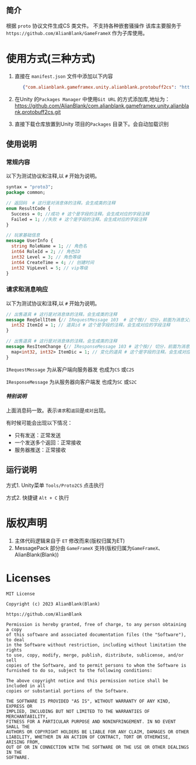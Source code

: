 ## 简介

根据 `proto` 协议文件生成CS 类文件。 不支持各种嵌套骚操作
该库主要服务于 `https://github.com/AlianBlank/GameFrameX` 作为子库使用。

# 使用方式(三种方式)

1. 直接在 `manifest.json` 文件中添加以下内容
   ```json
      {"com.alianblank.gameframex.unity.alianblank.protobuff2cs": "https://github.com/AlianBlank/com.alianblank.gameframex.unity.alianblank.protobuff2cs.git"}
    ```

2. 在Unity 的`Packages Manager` 中使用`Git URL` 的方式添加库,地址为：https://github.com/AlianBlank/com.alianblank.gameframex.unity.alianblank.protobuff2cs.git

3. 直接下载仓库放置到Unity 项目的`Packages` 目录下。会自动加载识别

## 使用说明

### 常规内容

以下为测试协议和注释,以 `#` 开始为说明。

```protobuf
syntax = "proto3";
package common;

// 返回码  # 这行是对消息体的注释。会生成类的注释
enum ResultCode {
  Success = 0; //成功 # 这个是字段的注释。会生成对应的字段注释
  Failed = 1; //失败 # 这个是字段的注释。会生成对应的字段注释
}

// 玩家基础信息
message UserInfo {
  string RoleName = 1; // 角色名
  int64 RoleId = 2; // 角色ID
  int32 Level = 3; // 角色等级
  int64 CreateTime = 4; // 创建时间
  int32 VipLevel = 5; // vip等级
}
```

### 请求和消息响应

以下为测试协议和注释,以 `#` 开始为说明。

```protobuf
// 出售道具 # 这行是对消息体的注释。会生成类的注释
message ReqSellItem {// IRequestMessage 103  # 这个按// 切分，前面为消息父类, 后面为消息码，自己掌握消息码分类
  int32 ItemId = 1; // 道具id # 这个是字段的注释。会生成对应的字段注释
}

// 出售道具 # 这行是对消息体的注释。会生成类的注释
message ResItemChange {// IResponseMessage 103 # 这个按// 切分，前面为消息父类, 后面为消息码，自己掌握消息码分类
  map<int32, int32> ItemDic = 1; // 变化的道具 # 这个是字段的注释。会生成对应的字段注释
}
```

`IRequestMessage` 为从客户端向服务器发 也成为`CS` 或`C2S`

`IResponseMessage` 为从服务器向客户端发 也成为`SC` 或`S2C`

#### *特别说明*

上面消息码一致。表示`请求`和`返回`是`成对`出现。

有时候可能会出现以下情况：

- 只有发送：正常发送
- 一个发送多个返回：正常接收
- 服务器推送：正常接收

## 运行说明

方式1. Unity菜单 `Tools/Proto2CS` 点击执行

方式2. 快捷键 `Alt + C` 执行

# 版权声明

1. 主体代码逻辑来自于 `ET` 修改而来(版权归属为ET)
2. MessagePack 部分由 `GameFrameX` 支持(版权归属为`GameFrameX`、AlianBlank(Blank))

# Licenses

```
MIT License

Copyright (c) 2023 AlianBlank(Blank)

https://github.com/AlianBlank

Permission is hereby granted, free of charge, to any person obtaining a copy
of this software and associated documentation files (the "Software"), to deal
in the Software without restriction, including without limitation the rights
to use, copy, modify, merge, publish, distribute, sublicense, and/or sell
copies of the Software, and to permit persons to whom the Software is
furnished to do so, subject to the following conditions:

The above copyright notice and this permission notice shall be included in all
copies or substantial portions of the Software.

THE SOFTWARE IS PROVIDED "AS IS", WITHOUT WARRANTY OF ANY KIND, EXPRESS OR
IMPLIED, INCLUDING BUT NOT LIMITED TO THE WARRANTIES OF MERCHANTABILITY,
FITNESS FOR A PARTICULAR PURPOSE AND NONINFRINGEMENT. IN NO EVENT SHALL THE
AUTHORS OR COPYRIGHT HOLDERS BE LIABLE FOR ANY CLAIM, DAMAGES OR OTHER
LIABILITY, WHETHER IN AN ACTION OF CONTRACT, TORT OR OTHERWISE, ARISING FROM,
OUT OF OR IN CONNECTION WITH THE SOFTWARE OR THE USE OR OTHER DEALINGS IN THE
SOFTWARE.
```
